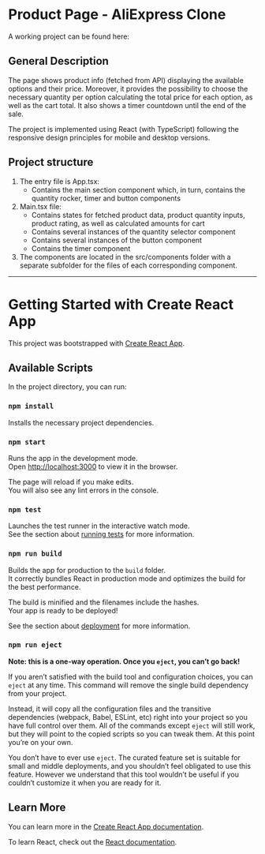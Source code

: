 # Product Page - AliExpress Clone

A working project can be found here: 

## General Description 

The page shows product info (fetched from API) displaying the available options and their price. Moreover, it
provides the possibility to choose the necessary quantity per option calculating the total price for each option,
as well as the cart total.
It also shows a timer countdown until the end of the sale.

The project is implemented using React (with TypeScript) following the responsive design
principles for mobile and desktop versions.

## Project structure

1. The entry file is App.tsx:
    - Contains the main section component which, in turn, contains the quantity rocker, timer and button components
2. Main.tsx file:
    - Contains states for fetched product data, product quantity inputs, product rating, as well as 
   calculated amounts for cart
    - Contains several instances of the quantity selector component
    - Contains several instances of the button component
    - Contains the timer component
3. The components are located in the src/components folder with a separate subfolder for the files
   of each corresponding component.

---

# Getting Started with Create React App

This project was bootstrapped with [Create React App](https://github.com/facebook/create-react-app).

## Available Scripts

In the project directory, you can run:

### `npm install`

Installs the necessary project dependencies.

### `npm start`

Runs the app in the development mode.\
Open [http://localhost:3000](http://localhost:3000) to view it in the browser.

The page will reload if you make edits.\
You will also see any lint errors in the console.

### `npm test`

Launches the test runner in the interactive watch mode.\
See the section about [running tests](https://facebook.github.io/create-react-app/docs/running-tests) for more information.

### `npm run build`

Builds the app for production to the `build` folder.\
It correctly bundles React in production mode and optimizes the build for the best performance.

The build is minified and the filenames include the hashes.\
Your app is ready to be deployed!

See the section about [deployment](https://facebook.github.io/create-react-app/docs/deployment) for more information.

### `npm run eject`

**Note: this is a one-way operation. Once you `eject`, you can’t go back!**

If you aren’t satisfied with the build tool and configuration choices, you can `eject` at any time. This command will remove the single build dependency from your project.

Instead, it will copy all the configuration files and the transitive dependencies (webpack, Babel, ESLint, etc) right into your project so you have full control over them. All of the commands except `eject` will still work, but they will point to the copied scripts so you can tweak them. At this point you’re on your own.

You don’t have to ever use `eject`. The curated feature set is suitable for small and middle deployments, and you shouldn’t feel obligated to use this feature. However we understand that this tool wouldn’t be useful if you couldn’t customize it when you are ready for it.

## Learn More

You can learn more in the [Create React App documentation](https://facebook.github.io/create-react-app/docs/getting-started).

To learn React, check out the [React documentation](https://reactjs.org/).
